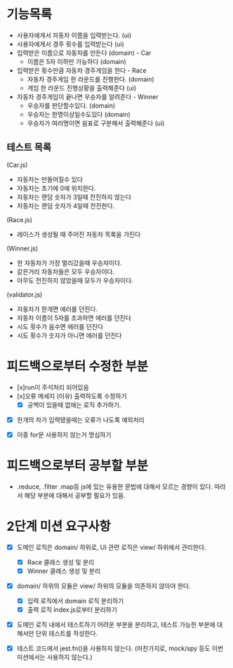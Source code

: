 # 기능목록
- 사용자에게서 자동차 이름을 입력받는다. (ui)
- 사용자에게서 경주 횟수를 입력받는다 (ui)
- 입력받은 이름으로 자동차를 만든다 (domain) - Car
  - 이름은 5자 이하만 가능하다 (domain)
- 입력받은 횟수만큼 자동차 경주게임을 한다 - Race
  - 자동차 경주게임 한 라운드를 진행한다. (domain)
  - 게임 한 라운드 진행상황을 출력해준다 (ui)
- 자동차 경주게임이 끝나면 우승자를 알려준다 - Winner
  - 우승자를 판단할수있다. (domain)
  - 우승자는 한명이상일수도있다 (domain) 
  - 우승자가 여러명이면 쉼표로 구분해서 출력해준다 (ui)

## 테스트 목록
(Car.js)
- 자동차는 만들어질수 있다
- 자동차는 초기에 0에 위치한다.
- 자동차는 랜덤 숫자가 3일때 전진하지 않는다
- 자동차는 랜덤 숫자가 4일때 전진한다.

(Race.js)
- 레이스가 생성될 때 주어진 자동차 목록을 가진다

(Winner.js)
- 한 자동차가 가장 멀리갔을때 우승자이다.
- 같은거리 자동차들은 모두 우승자이다.
- 아무도 전진하지 않았을때 모두가 우승자이다.

(validator.js)
- 자동차가 한개면 에러를 던진다.
- 자동차 이름이 5자를 초과하면 에러를 던진다
- 시도 횟수가 음수면 에러를 던진다
- 시도 횟수가 숫자가 아니면 에러를 던진다


# 피드백으로부터 수정한 부분
- [x]run이 주석처리 되어있음
- [x]오류 메세지 (이유) 출력하도록 수정하기
  - [x] 공백이 있을때 없애는 로직 추가하기.
- [x] 한개의 차가 입력됐을때는 오류가 나도록 예외처리
- [x] 이중 for문 사용하지 않는거 명심하기


# 피드백으로부터 공부할 부분
- .reduce, .filter .map등 js에 있는 유용한 문법에 대해서 모르는 경향이 있다. 따라서 해당 부분에 대해서 공부할 필요가 있음.


# 2단계 미션 요구사항
- [x] 도메인 로직은 domain/ 하위로, UI 관련 로직은 view/ 하위에서 관리한다.
  - [x] Race 클래스 생성 및 분리
  - [x] Winner 클래스 생성 및 분리
- [x] domain/ 하위의 모듈은 view/ 하위의 모듈을 의존하지 않아야 한다.
  - [x] 입력 로직에서 domain 로직 분리하기
  - [x] 출력 로직 index.js로부터 분리하기
- [x] 도메인 로직 내에서 테스트하기 어려운 부분을 분리하고, 테스트 가능한 부분에 대해서만 단위 테스트를 작성한다.
- [x] 테스트 코드에서 jest.fn()을 사용하지 않는다. (마찬가지로, mock/spy 등도 이번 미션에서는 사용하지 않는다.)




